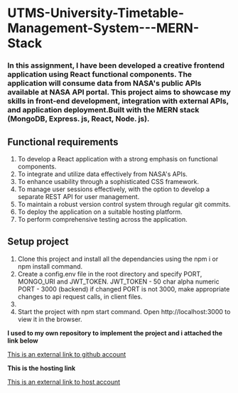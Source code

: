 # UTMS-University-Timetable-Management-System---MERN-Stack
### In this assignment, I have been developed a creative frontend application using React functional components. The application will consume data from NASA's public APIs available at NASA API portal. This project aims to showcase my skills in front-end development, integration with external APIs, and application deployment.Built with the MERN stack (MongoDB, Express. js, React, Node. js).

## Functional requirements
1. To develop a React application with a strong emphasis on functional components.
2. To integrate and utilize data effectively from NASA's APIs.
3. To enhance usability through a sophisticated CSS framework.
4. To manage user sessions effectively, with the option to develop a separate REST API for user 
management.
5. To maintain a robust version control system through regular git commits.
6. To deploy the application on a suitable hosting platform.
7. To perform comprehensive testing across the application.


## Setup project
1. Clone this project and install all the dependancies using the npm i or npm install command.
2. Create a config.env file in the root directory and specify PORT, MONGO_URI and JWT_TOKEN.
JWT_TOKEN - 50 char alpha numeric
PORT - 3000 (backend)
if changed PORT is not 3000, make appropriate changes to api request calls, in client files.
3. 
4. Start the project with npm start command. Open http://localhost:3000 to view it in the browser.

**I used to my own repository to implement the project and i attached the link below**

[This is an external link to github account](https://github.com/dimesha/React-Frontend-Application-Using-NASA-APIs/main)

**This is the hosting link**

[This is an external link to host account](https://github.com/dimesha/React-Frontend-Application-Using-NASA-APIs/main)